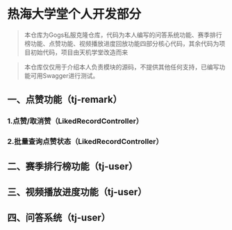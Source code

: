 # 热海大学堂个人开发部分
> 本仓库为Gogs私服克隆仓库，代码为本人编写的问答系统功能、赛季排行榜功能、点赞功能、视频播放进度回放功能四部分核心代码，其余代码为项目初始代码，项目由天机学堂改造而来

> 本仓库仅仅用于介绍本人负责模块的源码，不提供其他任何支持，已编写功能可用Swagger进行测试。
## 一、点赞功能（tj-remark）
### 1.点赞/取消赞（LikedRecordController）

### 2.批量查询点赞状态（LikedRecordController）
## 二、赛季排行榜功能（tj-user）
## 三、视频播放进度功能（tj-user）
## 四、问答系统（tj-user）

